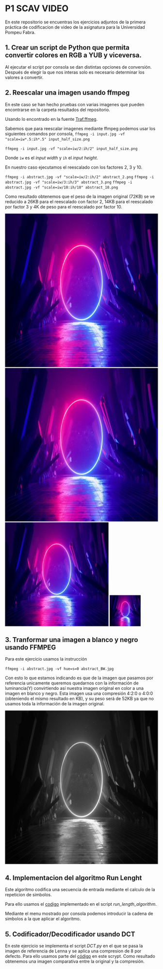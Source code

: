 # **P1 SCAV VIDEO**
En este repositorio se encuentras los ejercicios adjuntos de la primera práctica de codificacion de video de la asignatura para la Universidad Pompeu Fabra. 

## 1. Crear  un script de Python que permita convertir colores en RGB a YUB y viceversa. 
Al ejecutar el script por consola se dan distintas opciones de conversión. Después de elegir la que nos interas solo es necesario determinar los valores a convertir. 

## 2. Reescalar una imagen usando ffmpeg 
En este caso se han hecho pruebas con varias imagenes que pueden encontrarse en la carpeta resultados del repositorio.

Usando lo encontrado en la fuente [Traf.ffmeg](https://trac.ffmpeg.org/wiki/Scaling). 

Sabemos que para reescalar imagenes mediante ffmpeg podemos usar los siguientes comandos por consola, 
`ffmpeg -i input.jpg -vf "scale=iw*.5:ih*.5" input_half_size.png` 

`ffmpeg -i input.jpg -vf "scale=iw/2:ih/2" input_half_size.png`

Donde `iw` es el _input width_ y `ih` el _input height_. 

En nuestro caso ejecutamos el reescalado con los factores 2, 3 y 10. 

`ffmpeg -i abstract.jpg -vf "scale=iw/2:ih/2" abstract_2.png`
`ffmpeg -i abstract.jpg -vf "scale=iw/3:ih/3" abstract_3.png`
`ffmpeg -i abstract.jpg -vf "scale=iw/10:ih/10" abstract_10.png`

Como resultado obtenemos que el peso de la imagen original (72KB) se ve reducido a 26KB para el reescalado con factor 2, 14KB para el reescalado por factor 3 y 4K de peso para el reescalado por factor 10. <br>

![original](https://github.com/JasminaCasado/Codificacion_video_P1/blob/main/Resultados%20/abstract.jpg)
![half_original](https://github.com/JasminaCasado/Codificacion_video_P1/blob/main/Resultados%20/abstract_2.jpg)
![3_original](https://github.com/JasminaCasado/Codificacion_video_P1/blob/main/Resultados%20/abstract_3.jpg)
![10_original](https://github.com/JasminaCasado/Codificacion_video_P1/blob/main/Resultados%20/abstract_10.jpg)

## 3. Tranformar una imagen a blanco y negro usando FFMPEG

Para este ejercicio usamos la instrucción 

`ffmpeg -i abstract.jpg -vf hue=s=0 abstract_BW.jpg` 

Con esto lo que estamos indicando es que de la imagen que pasamos por referencia unicamente queremos quedarnos con la información de luminancia(Y) convirtiendo así nuestra imagen original en color a una imagen en blanco y negro. Esta imagen usa una compresión 4:2:0 o 4:0:0 (obteniendo el mismo resultado en KB), y su peso será de 52KB ya que no usamos toda la información de la imagen original. 

![original_BW_](https://github.com/JasminaCasado/Codificacion_video_P1/blob/main/Resultados%20/abstract_BW.jpg)

## 4. Implementacion del algoritmo Run Lenght
Este algoritmo codifica una secuencia de entrada mediante el calculo de la repeticion de simbolos.

Para ello usamos el [codigo](https://www.geeksforgeeks.org/run-length-encoding-python/) implementado en el script _run_length_algorithm_. 

Mediante el menu mostrado por consola podemos introducir la cadena de simbolos a la que aplicar el algoritmo. 

## 5. Codificador/Decodificador usando DCT
En este ejercicio se implementa el script _DCT.py_ en el que se pasa la imagen de referencia de Lenna y se aplica una compresion de 8 por defecto. Para ello usamos parte del [código](https://inst.eecs.berkeley.edu/~ee123/sp16/Sections/JPEG_DCT_Demo.html) en este scrypt. Como resultado obtenemos una imagen comparativa entre la original y la compresión. 
